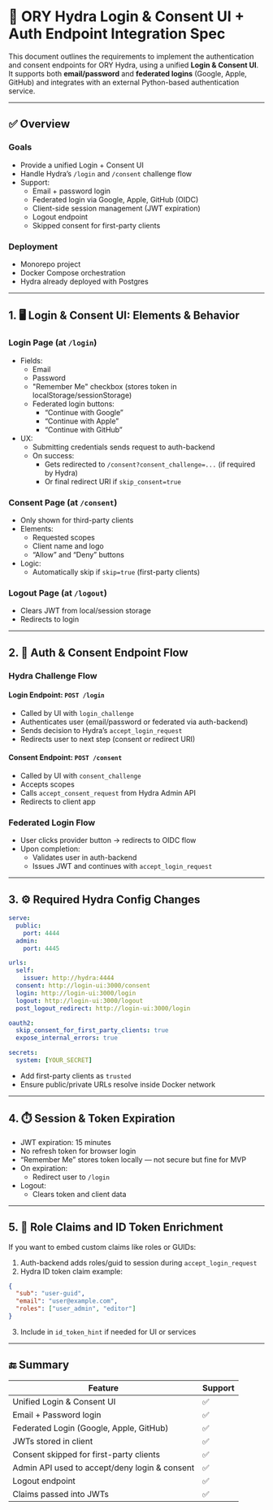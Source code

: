 # 🔐 ORY Hydra Login & Consent UI + Auth Endpoint Integration Spec

This document outlines the requirements to implement the authentication and consent endpoints for ORY Hydra, using a unified **Login & Consent UI**. It supports both **email/password** and **federated logins** (Google, Apple, GitHub) and integrates with an external Python-based authentication service.

---

## ✅ Overview

### Goals
- Provide a unified Login + Consent UI
- Handle Hydra’s `/login` and `/consent` challenge flow
- Support:
  - Email + password login
  - Federated login via Google, Apple, GitHub (OIDC)
  - Client-side session management (JWT expiration)
  - Logout endpoint
  - Skipped consent for first-party clients

### Deployment
- Monorepo project
- Docker Compose orchestration
- Hydra already deployed with Postgres

---

## 1. 🖥️ Login & Consent UI: Elements & Behavior

### Login Page (at `/login`)
- Fields:
  - Email
  - Password
  - "Remember Me" checkbox (stores token in localStorage/sessionStorage)
  - Federated login buttons:
    - “Continue with Google”
    - “Continue with Apple”
    - “Continue with GitHub”
- UX:
  - Submitting credentials sends request to auth-backend
  - On success:
    - Gets redirected to `/consent?consent_challenge=...` (if required by Hydra)
    - Or final redirect URI if `skip_consent=true`

### Consent Page (at `/consent`)
- Only shown for third-party clients
- Elements:
  - Requested scopes
  - Client name and logo
  - “Allow” and “Deny” buttons
- Logic:
  - Automatically skip if `skip=true` (first-party clients)

### Logout Page (at `/logout`)
- Clears JWT from local/session storage
- Redirects to login

---

## 2. 🔁 Auth & Consent Endpoint Flow

### Hydra Challenge Flow

#### Login Endpoint: `POST /login`
- Called by UI with `login_challenge`
- Authenticates user (email/password or federated via auth-backend)
- Sends decision to Hydra’s `accept_login_request`
- Redirects user to next step (consent or redirect URI)

#### Consent Endpoint: `POST /consent`
- Called by UI with `consent_challenge`
- Accepts scopes
- Calls `accept_consent_request` from Hydra Admin API
- Redirects to client app

### Federated Login Flow
- User clicks provider button → redirects to OIDC flow
- Upon completion:
  - Validates user in auth-backend
  - Issues JWT and continues with `accept_login_request`

---

## 3. ⚙️ Required Hydra Config Changes

```yaml
serve:
  public:
    port: 4444
  admin:
    port: 4445

urls:
  self:
    issuer: http://hydra:4444
  consent: http://login-ui:3000/consent
  login: http://login-ui:3000/login
  logout: http://login-ui:3000/logout
  post_logout_redirect: http://login-ui:3000/login

oauth2:
  skip_consent_for_first_party_clients: true
  expose_internal_errors: true

secrets:
  system: [YOUR_SECRET]
```

- Add first-party clients as `trusted`
- Ensure public/private URLs resolve inside Docker network

---

## 4. ⏱️ Session & Token Expiration

- JWT expiration: 15 minutes
- No refresh token for browser login
- “Remember Me” stores token locally — not secure but fine for MVP
- On expiration:
  - Redirect user to `/login`
- Logout:
  - Clears token and client data

---

## 5. 🔖 Role Claims and ID Token Enrichment

If you want to embed custom claims like roles or GUIDs:

1. Auth-backend adds roles/guid to session during `accept_login_request`
2. Hydra ID token claim example:

```json
{
  "sub": "user-guid",
  "email": "user@example.com",
  "roles": ["user_admin", "editor"]
}
```

3. Include in `id_token_hint` if needed for UI or services

---

## 🔚 Summary

| Feature | Support |
|--------|---------|
| Unified Login & Consent UI | ✅ |
| Email + Password login | ✅ |
| Federated Login (Google, Apple, GitHub) | ✅ |
| JWTs stored in client | ✅ |
| Consent skipped for first-party clients | ✅ |
| Admin API used to accept/deny login & consent | ✅ |
| Logout endpoint | ✅ |
| Claims passed into JWTs | ✅ |